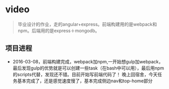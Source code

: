 # video
>   毕业设计的作业，走的angular+express。前端构建用的是webpack和npm。后端用的是express＋mongodb。

## 项目进程
*  2016-03-08，前端构建完成，webpack加npm,一开始想gulp加webpack，最后发现gulp的优势就是可以创建一些task（在bash中可以用），最后用npm的scripts代替，发现还不错。目前开始写前端代码了！   晚上回宿舍，今天任务基本完成了，还是感觉速度慢了，基本完成侧边nav和top-home部分
